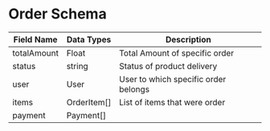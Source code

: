 # Order Schema



| Field Name  | Data Types   | Description                          |
| ----------- | ------------ | ------------------------------------ |
| totalAmount | Float        | Total Amount of specific order       |
| status      | string       | Status of product delivery           |
| user        | User         | User to which specific order belongs |
| items       | OrderItem\[] | List of items that were order        |
| payment     | Payment\[]   |                                      |
